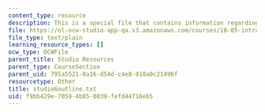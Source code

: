 ```yaml
---
content_type: resource
description: This is a special file that contains information regarding studio 6.
file: https://ol-ocw-studio-app-qa.s3.amazonaws.com/courses/18-05-introduction-to-probability-and-statistics-spring-2014/f9bb429e70594b850039fefd44716eb5_studio6outline.txt
file_type: text/plain
learning_resource_types: []
ocw_type: OCWFile
parent_title: Studio Resources
parent_type: CourseSection
parent_uid: 795a5521-0a16-d54d-c4e8-910a0c21496f
resourcetype: Other
title: studio6outline.txt
uid: f9bb429e-7059-4b85-0039-fefd44716eb5
---
```

